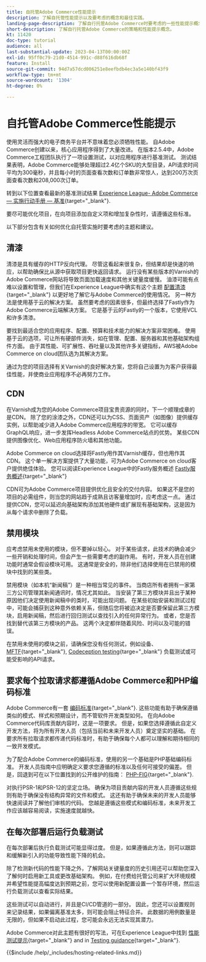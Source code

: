 ```yaml
---
title: 自托管Adobe Commerce性能提示
description: 了解自托管性能提示以及要考虑的概念和最佳实践。
landing-page-description: 了解自行托管Adobe Commerce时要考虑的一些性能提示概念和事项。
short-description: 了解自行托管Adobe Commerce的策略和性能提示概念。
kt: 11420
doc-type: tutorial
audience: all
last-substantial-update: 2023-04-13T00:00:00Z
exl-id: 95ff0c79-21d0-4514-991c-d88f616db68f
feature: Install
source-git-commit: 94d7a57dcd006251e8eefbdb4ec3a5e140bf43f9
workflow-type: tm+mt
source-wordcount: '1304'
ht-degree: 0%

---
```


# 自托管Adobe Commerce性能提示

使用灵活而强大的电子商务平台并不意味着您必须牺牲性能。 自Adobe Commerce创建以来，核心应用程序得到了大量改进。 在版本2.5.4中，Adobe Commerce工程团队执行了一项设置测试，以对应用程序进行基准测试。 测试结果表明，Adobe Commerce能够处理超过2.4亿个SKU的大型目录，API请求时间平均为300毫秒，并且每小时的页面查看次数和订单数非常惊人，达到200万次页面查看次数和208,000次订单。

转到以下位置查看最新的基准测试结果 [Experience League- Adobe Commerce — 实施行动手册 — 基准](https://experienceleague.adobe.com/docs/commerce-operations/implementation-playbook/infrastructure/performance/benchmarks.html){target="_blank"}.

要尽可能优化项目，在向项目添加自定义项和增加复杂性时，请遵循这些标准。

以下部分包含有关如何优化自托管实施时要考虑的主题和建议。

## 清漆

清漆是具有缓存的HTTP反向代理。 尽管这看起来很复杂，但结果却是快速的响应，以帮助确保比从源中获取项目更快返回请求。 运行没有某些版本的Varnish的Adobe Commerce网站将导致页面加载速度和其他关键量度缓慢。 油漆可能有点难以设置和管理，但我们在Experience League中确实有这个主题 [配置清漆](https://experienceleague.adobe.com/docs/commerce-operations/configuration-guide/cache/varnish/config-varnish.html){target="_blank"} 以更好地了解它与Adobe Commerce的使用情况。 另一种方法是使用基于云的解决方案。 虽然要考虑的因素很多，但最终选择了Fastly作为Adobe Commerce云端解决方案。 它是基于云的Fastly的一个版本，它使用VCL和许多清漆。

要找到最适合您的应用程序、配置、预算和技术能力的解决方案非常困难。 使用基于云的选项，可让所有硬部件消失，如在管理、配置、服务器和其他基础架构组件方面。 由于其性能、可扩展性、吞吐量以及其他许多关键指标，AWS被Adobe Commerce on cloud团队选为其解决方案。

通过为您的项目选择有关Varnish的良好解决方案，您将自己设置为为客户获得最佳性能，并使商业应用程序不必再努力工作。

## CDN

在Varnish成为您的Adobe Commerce项目宝贵资源的同时，下一个顺理成章的是CDN。 除了您的涂漆之外，CDN还可以为CSS、页面资产（如图像）提供缓存实例，以帮助减少进入Adobe Commerce应用程序的带宽。 它可以缓存GraphQL响应，进一步发挥Headless Adobe Commerce站点的优势。 某些CDN提供图像优化、Web应用程序防火墙和其他功能。

Adobe Commerce on cloud选择将Fastly用作其Varnish缓存，但也用作其CDN。 这个单一解决方案提供了大量功能，可为Adobe Commerce on cloud客户提供绝佳体验。 您可以阅读Experience League中的Fastly服务概述 [Fastly服务概述](https://experienceleague.adobe.com/docs/commerce-cloud-service/user-guide/cdn/fastly.html){target="_blank"}

CDN可为Adobe Commerce项目提供优化且安全的交付内容。 如果这不是您的项目的必需组件，则当您的网站趋于成熟且访客量增加时，应考虑这一点。 通过提供CDN，您可以延迟向基础架构添加其他硬件或扩展现有基础架构，这是因为从每个请求中删除了负载。

## 禁用模块

应考虑禁用未使用的模块，但不要掉以轻心。 对于某些请求，此技术的确会减少一些开销和处理时间，但会产生一些需要考虑的副作用。 有时，开发人员在创建功能时通常会假设模块可用。 这通常是安全的，除非他们选择使用在已禁用的模块中找到的某些类。

禁用模块（如本机“新闻稿”）是一种相当常见的事件。 当商店所有者拥有一家第三方公司管理其新闻通讯时，情况尤其如此。 当安装了第三方模块并且出于某种原因他们决定使用新闻稿中的类时，可能出现问题。 在某些初始安装和测试过程中，可能会捕获到这种意外依赖关系，但随后您将被迫决定是否要保留此第三方模块，启用新闻稿，然后进行回归测试以查找引入的任何异常行为。 或者，您是否找到替代该第三方模块的产品。 这两个决定都伴随着风险、时间以及可能的错误。

在禁用未使用的模块之前，请确保您没有任何测试，例如设备、 [MFTF](https://developer.adobe.com/commerce/cloud-tools/docker/test/application-testing/){target="_blank"}, [Codeception testing](https://developer.adobe.com/commerce/cloud-tools/docker/test/code-testing/){targe="_blank"} 负载测试或可能受影响的API请求。

## 要求每个拉取请求都遵循Adobe Commerce和PHP编码标准

Adobe Commerce有一套 [编码标准](https://developer.adobe.com/commerce/php/coding-standards/){target="_blank"}. 这些功能有助于确保遵循类似的模式、样式和预期设计，而不管软件开发类型如何。 在向Adobe Commerce代码库贡献内容时，这是一项要求。 但是，如果您选择遵循此自定义开发方法，将为所有开发人员（包括当前和未来开发人员）奠定坚实的基础。 在要求所有拉取请求都传递代码标准时，有助于确保每个人都可以理解和期待相同的一致开发模式。

为了配合Adobe Commerce的编码标准，使用的另一个基础是PHP基础编码标准。 开发人员指南中应明确定义要求您遵循的标准以及任何可接受的偏差。 但是，回退到可在以下位置找到的公开维护的指南： [PHP-FIG](https://www.php-fig.org){target="_blank"}.

对执行PSR-1和PSR-12的坚定立场。 确保为项目贡献内容的开发人员遵循这些规则有助于确保没有结构异常的文件和模式。 这还有助于确保未来的开发人员能够快速阅读并了解他们审核的代码。 您越是遵循这些模式和编码标准，未来开发工作应该越容易阅读，实施速度就越快。

## 在每次部署后运行负载测试

在每次部署后执行负载测试可能显得过度。 但是，如果遵循此方法，则可以跟踪和缓解新引入的功能导致性能下降的机会。

除了检测新代码的性能下降之外，了解网站关键量度的历史引用还可以帮助您深入了解何时启用新工具或更改基础架构。 例如，在付费给托管公司来扩大环境规模并希望性能提高幅度达到预期之前，您可以使用新配置设置一个暂存环境，然后运行负载测试以查看实际结果。

这些测试可以自动进行，并且是CI/CD管道的一部分。 因此，您还可以设置规则来记录结果，如果偏离基准太多，则可能会阻止特征合并。 此数据的用例数量是无限的，但如果不启动此过程，您可能会永远无法实现其潜力。

Adobe Commerce对此主题有很好的写法，可在Experience League中找到 [性能测试提示](https://experienceleague.adobe.com/docs/commerce-operations/deliver-commerce-at-scale/launch.html){target="_blank"} and in [Testing guidance](https://experienceleague.adobe.com/docs/commerce-cloud-service/user-guide/develop/test/guidance.html){target="_blank"}.

{{$include /help/_includes/hosting-related-links.md}}
